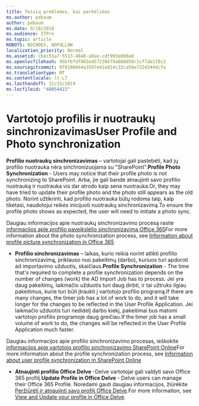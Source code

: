 ```yaml
---
title: Teisių problemos, kai perkėlimas
ms.author: pebaum
author: pebaum
ms.date: 9/18/2018
ms.audience: ITPro
ms.topic: article
ROBOTS: NOINDEX, NOFOLLOW
localization_priority: Normal
ms.assetid: cbec51a7-5513-4848-a9ae-cdf993e000a8
ms.openlocfilehash: 95bfbfdf002e457230479a860058c1cf7ab1f8c2
ms.sourcegitcommit: 0f0186044a3597e42ad14c32ca58e7224344dcfa
ms.translationtype: MT
ms.contentlocale: lt-LT
ms.lasthandoff: 12/15/2019
ms.locfileid: "40054422"
---
```

# <a name="user-profile-and-photo-synchronization"></a><span data-ttu-id="4c71c-102">Vartotojo profilis ir nuotraukų sinchronizavimas</span><span class="sxs-lookup"><span data-stu-id="4c71c-102">User Profile and Photo synchronization</span></span>

 <span data-ttu-id="4c71c-103">**Profilio nuotraukų sinchronizavimas** – vartotojai gali pastebėti, kad jų profilio nuotrauka nėra sinchronizuojama su "SharePoint".</span><span class="sxs-lookup"><span data-stu-id="4c71c-103">**Profile Photo Synchronization** - Users may notice that their profile photo is not synchronizing to SharePoint.</span></span> <span data-ttu-id="4c71c-104">Arba, jie gali bandė atnaujinti savo profilio nuotrauką ir nuotrauka vis dar atrodo kaip sena nuotrauka.</span><span class="sxs-lookup"><span data-stu-id="4c71c-104">Or, they may have tried to update their profile photo and the photo still appears as the old photo.</span></span> <span data-ttu-id="4c71c-105">Norint užtikrinti, kad profilio nuotrauka būtų rodoma taip, kaip tikėtasi, naudotojui reikės inicijuoti nuotraukų sinchronizavimą.</span><span class="sxs-lookup"><span data-stu-id="4c71c-105">To ensure the profile photo shows as expected, the user will need to initiate a photo sync.</span></span> 
  
<span data-ttu-id="4c71c-106">Daugiau informacijos apie nuotraukų sinchronizavimo procesą rasite [informacijos apie profilio paveikslėlio sinchronizavimą Office 365](https://go.microsoft.com/fwlink/?linkid=2022634)</span><span class="sxs-lookup"><span data-stu-id="4c71c-106">For more information about the photo synchronization process, see [Information about profile picture synchronization in Office 365](https://go.microsoft.com/fwlink/?linkid=2022634)</span></span>
  
- <span data-ttu-id="4c71c-107">**Profilio sinchronizavimas** – laikas, kurio reikia norint atlikti profilio sinchronizavimą, priklauso nuo pakeitimų (darbo), kuriuos turi apdoroti ad importavimo užduotis, skaičiaus.</span><span class="sxs-lookup"><span data-stu-id="4c71c-107">**Profile Synchronization** - The time that's required to complete a profile synchronization depends on the number of changes (work) the AD Import Job has to process.</span></span> <span data-ttu-id="4c71c-108">Jei yra daug pakeitimų, laikmačio užduotis turi daug dirbti, ir tai užtruks ilgiau pakeitimus, kurie turi būti įtraukti į vartotojo profilio programą.</span><span class="sxs-lookup"><span data-stu-id="4c71c-108">If there are many changes, the timer job has a lot of work to do, and it will take longer for the changes to be reflected in the User Profile Application.</span></span> <span data-ttu-id="4c71c-109">Jei laikmačio užduotis turi nedidelį darbo kiekį, pakeitimai bus matomi vartotojo profilio programoje daug greičiau.</span><span class="sxs-lookup"><span data-stu-id="4c71c-109">If the timer job has a small volume of work to do, the changes will be reflected in the User Profile Application much faster.</span></span> 
  
<span data-ttu-id="4c71c-110">Daugiau informacijos apie profilio sinchronizavimo procesas, ieškokite [informacijos apie vartotojo profilio sinchronizavimo SharePoint Online](https://go.microsoft.com/fwlink/?linkid=2022639)</span><span class="sxs-lookup"><span data-stu-id="4c71c-110">For more information about the profile synchronization process, see [Information about user profile synchronization in SharePoint Online](https://go.microsoft.com/fwlink/?linkid=2022639)</span></span>
    
- <span data-ttu-id="4c71c-111">**Atnaujinti profilio Office Delve** -Delve vartotojai gali valdyti savo Office 365 profilį.</span><span class="sxs-lookup"><span data-stu-id="4c71c-111">**Update Profile in Office Delve** - Delve users can manage their Office 365 Profile.</span></span> <span data-ttu-id="4c71c-112">Norėdami gauti daugiau informacijos, žiūrėkite [Peržiūrėti ir atnaujinti savo profilį Office Delve](https://support.office.com/article/View-and-update-your-profile-in-Office-Delve-4e84343b-eedf-45a1-aeb9-8627ccca14ba).</span><span class="sxs-lookup"><span data-stu-id="4c71c-112">For more information, see [View and Update your profile in Office Delve](https://support.office.com/article/View-and-update-your-profile-in-Office-Delve-4e84343b-eedf-45a1-aeb9-8627ccca14ba).</span></span>
    

